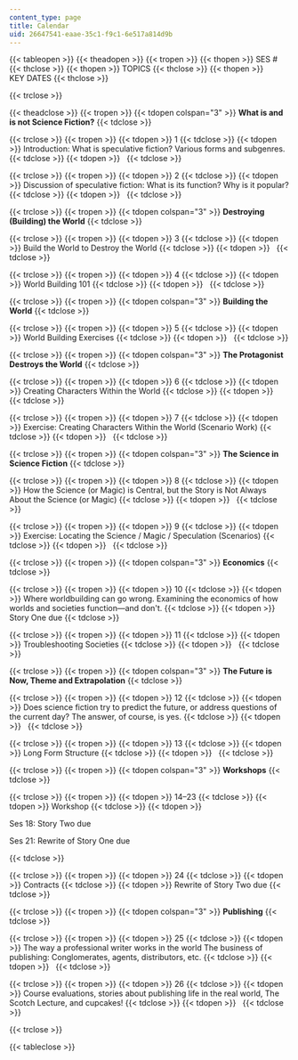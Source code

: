 ```yaml
---
content_type: page
title: Calendar
uid: 26647541-eaae-35c1-f9c1-6e517a814d9b
---
```


{{< tableopen >}}
{{< theadopen >}}
{{< tropen >}}
{{< thopen >}}
SES #
{{< thclose >}}
{{< thopen >}}
TOPICS
{{< thclose >}}
{{< thopen >}}
KEY DATES
{{< thclose >}}

{{< trclose >}}

{{< theadclose >}}
{{< tropen >}}
{{< tdopen colspan="3" >}}
**What is and is not Science Fiction?**
{{< tdclose >}}

{{< trclose >}}
{{< tropen >}}
{{< tdopen >}}
1
{{< tdclose >}}
{{< tdopen >}}
Introduction: What is speculative fiction? Various forms and subgenres.
{{< tdclose >}}
{{< tdopen >}}
 
{{< tdclose >}}

{{< trclose >}}
{{< tropen >}}
{{< tdopen >}}
2
{{< tdclose >}}
{{< tdopen >}}
Discussion of speculative fiction: What is its function? Why is it popular?
{{< tdclose >}}
{{< tdopen >}}
 
{{< tdclose >}}

{{< trclose >}}
{{< tropen >}}
{{< tdopen colspan="3" >}}
**Destroying (Building) the World**
{{< tdclose >}}

{{< trclose >}}
{{< tropen >}}
{{< tdopen >}}
3
{{< tdclose >}}
{{< tdopen >}}
Build the World to Destroy the World
{{< tdclose >}}
{{< tdopen >}}
 
{{< tdclose >}}

{{< trclose >}}
{{< tropen >}}
{{< tdopen >}}
4
{{< tdclose >}}
{{< tdopen >}}
World Building 101
{{< tdclose >}}
{{< tdopen >}}
 
{{< tdclose >}}

{{< trclose >}}
{{< tropen >}}
{{< tdopen colspan="3" >}}
**Building the World**
{{< tdclose >}}

{{< trclose >}}
{{< tropen >}}
{{< tdopen >}}
5
{{< tdclose >}}
{{< tdopen >}}
World Building Exercises
{{< tdclose >}}
{{< tdopen >}}
 
{{< tdclose >}}

{{< trclose >}}
{{< tropen >}}
{{< tdopen colspan="3" >}}
**The Protagonist Destroys the World**
{{< tdclose >}}

{{< trclose >}}
{{< tropen >}}
{{< tdopen >}}
6
{{< tdclose >}}
{{< tdopen >}}
Creating Characters Within the World
{{< tdclose >}}
{{< tdopen >}}
 
{{< tdclose >}}

{{< trclose >}}
{{< tropen >}}
{{< tdopen >}}
7
{{< tdclose >}}
{{< tdopen >}}
Exercise: Creating Characters Within the World (Scenario Work)
{{< tdclose >}}
{{< tdopen >}}
 
{{< tdclose >}}

{{< trclose >}}
{{< tropen >}}
{{< tdopen colspan="3" >}}
**The Science in Science Fiction**
{{< tdclose >}}

{{< trclose >}}
{{< tropen >}}
{{< tdopen >}}
8
{{< tdclose >}}
{{< tdopen >}}
How the Science (or Magic) is Central, but the Story is Not Always About the Science (or Magic)
{{< tdclose >}}
{{< tdopen >}}
 
{{< tdclose >}}

{{< trclose >}}
{{< tropen >}}
{{< tdopen >}}
9
{{< tdclose >}}
{{< tdopen >}}
Exercise: Locating the Science / Magic / Speculation (Scenarios)
{{< tdclose >}}
{{< tdopen >}}
 
{{< tdclose >}}

{{< trclose >}}
{{< tropen >}}
{{< tdopen colspan="3" >}}
**Economics**
{{< tdclose >}}

{{< trclose >}}
{{< tropen >}}
{{< tdopen >}}
10
{{< tdclose >}}
{{< tdopen >}}
Where worldbuilding can go wrong. Examining the economics of how worlds and societies function—and don't.
{{< tdclose >}}
{{< tdopen >}}
Story One due
{{< tdclose >}}

{{< trclose >}}
{{< tropen >}}
{{< tdopen >}}
11
{{< tdclose >}}
{{< tdopen >}}
Troubleshooting Societies
{{< tdclose >}}
{{< tdopen >}}
 
{{< tdclose >}}

{{< trclose >}}
{{< tropen >}}
{{< tdopen colspan="3" >}}
**The Future is Now, Theme and Extrapolation**
{{< tdclose >}}

{{< trclose >}}
{{< tropen >}}
{{< tdopen >}}
12
{{< tdclose >}}
{{< tdopen >}}
Does science fiction try to predict the future, or address questions of the current day? The answer, of course, is yes.
{{< tdclose >}}
{{< tdopen >}}
 
{{< tdclose >}}

{{< trclose >}}
{{< tropen >}}
{{< tdopen >}}
13
{{< tdclose >}}
{{< tdopen >}}
Long Form Structure
{{< tdclose >}}
{{< tdopen >}}
 
{{< tdclose >}}

{{< trclose >}}
{{< tropen >}}
{{< tdopen colspan="3" >}}
**Workshops**
{{< tdclose >}}

{{< trclose >}}
{{< tropen >}}
{{< tdopen >}}
14–23
{{< tdclose >}}
{{< tdopen >}}
Workshop
{{< tdclose >}}
{{< tdopen >}}


Ses 18: Story Two due

Ses 21: Rewrite of Story One due


{{< tdclose >}}

{{< trclose >}}
{{< tropen >}}
{{< tdopen >}}
24
{{< tdclose >}}
{{< tdopen >}}
Contracts
{{< tdclose >}}
{{< tdopen >}}
Rewrite of Story Two due
{{< tdclose >}}

{{< trclose >}}
{{< tropen >}}
{{< tdopen colspan="3" >}}
**Publishing**
{{< tdclose >}}

{{< trclose >}}
{{< tropen >}}
{{< tdopen >}}
25
{{< tdclose >}}
{{< tdopen >}}
The way a professional writer works in the world The business of publishing: Conglomerates, agents, distributors, etc.
{{< tdclose >}}
{{< tdopen >}}
 
{{< tdclose >}}

{{< trclose >}}
{{< tropen >}}
{{< tdopen >}}
26
{{< tdclose >}}
{{< tdopen >}}
Course evaluations, stories about publishing life in the real world, The Scotch Lecture, and cupcakes!
{{< tdclose >}}
{{< tdopen >}}
 
{{< tdclose >}}

{{< trclose >}}

{{< tableclose >}}